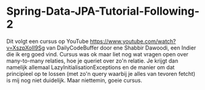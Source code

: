 # Spring-Data-JPA-Tutorial-Following-2

Dit volgt een cursus op YouTube https://www.youtube.com/watch?v=XszpXoII9Sg van DailyCodeBuffer door ene Shabbir Dawoodi,
een Indier die ik erg goed vind. Cursus was ok maar liet nog wat vragen open over many-to-many relaties, hoe je queriet
over zo'n relatie. Je krijgt dan namelijk allemaal LazyInitialisationExceptions en de manier om dat principieel op te
lossen (met zo'n query waarbij je alles van tevoren fetcht) is mij nog niet duidelijk.
Maar niettemin, goeie cursus.
